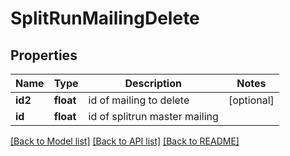 # SplitRunMailingDelete

## Properties
Name | Type | Description | Notes
------------ | ------------- | ------------- | -------------
**id2** | **float** | id of mailing to delete | [optional] 
**id** | **float** | id of splitrun master mailing | 

[[Back to Model list]](../README.md#documentation-for-models) [[Back to API list]](../README.md#documentation-for-api-endpoints) [[Back to README]](../README.md)


